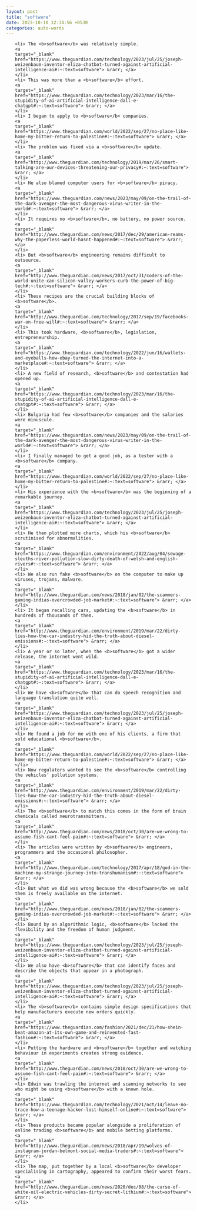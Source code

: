 ```yaml
---
layout: post
title: "software"
date: 2023-10-10 12:34:56 +0530
categories: auto-words
---
```

<ol>

    <li> The <b>software</b> was relatively simple.
    <a 
    target="_blank" 
    href="https://www.theguardian.com/technology/2023/jul/25/joseph-weizenbaum-inventor-eliza-chatbot-turned-against-artificial-intelligence-ai#:~:text=software"> &rarr; </a>
    </li>
    <li> This was more than a <b>software</b> effort.
    <a 
    target="_blank" 
    href="https://www.theguardian.com/technology/2023/mar/16/the-stupidity-of-ai-artificial-intelligence-dall-e-chatgpt#:~:text=software"> &rarr; </a>
    </li>
    <li> I began to apply to <b>software</b> companies.
    <a 
    target="_blank" 
    href="https://www.theguardian.com/world/2022/sep/27/no-place-like-home-my-bitter-return-to-palestine#:~:text=software"> &rarr; </a>
    </li>
    <li> The problem was fixed via a <b>software</b> update.
    <a 
    target="_blank" 
    href="http://www.theguardian.com/technology/2019/mar/26/smart-talking-are-our-devices-threatening-our-privacy#:~:text=software"> &rarr; </a>
    </li>
    <li> He also blamed computer users for <b>software</b> piracy.
    <a 
    target="_blank" 
    href="https://www.theguardian.com/news/2023/may/09/on-the-trail-of-the-dark-avenger-the-most-dangerous-virus-writer-in-the-world#:~:text=software"> &rarr; </a>
    </li>
    <li> It requires no <b>software</b>, no battery, no power source.
    <a 
    target="_blank" 
    href="http://www.theguardian.com/news/2017/dec/29/american-reams-why-the-paperless-world-hasnt-happened#:~:text=software"> &rarr; </a>
    </li>
    <li> But <b>software</b> engineering remains difficult to outsource.
    <a 
    target="_blank" 
    href="http://www.theguardian.com/news/2017/oct/31/coders-of-the-world-unite-can-silicon-valley-workers-curb-the-power-of-big-tech#:~:text=software"> &rarr; </a>
    </li>
    <li> These recipes are the crucial building blocks of <b>software</b>.
    <a 
    target="_blank" 
    href="http://www.theguardian.com/technology/2017/sep/19/facebooks-war-on-free-will#:~:text=software"> &rarr; </a>
    </li>
    <li> This took hardware, <b>software</b>, legislation, entrepreneurship.
    <a 
    target="_blank" 
    href="https://www.theguardian.com/technology/2022/jun/16/wallets-and-eyeballs-how-ebay-turned-the-internet-into-a-marketplace#:~:text=software"> &rarr; </a>
    </li>
    <li> A new field of research, <b>software</b> and contestation had opened up.
    <a 
    target="_blank" 
    href="https://www.theguardian.com/technology/2023/mar/16/the-stupidity-of-ai-artificial-intelligence-dall-e-chatgpt#:~:text=software"> &rarr; </a>
    </li>
    <li> Bulgaria had few <b>software</b> companies and the salaries were minuscule.
    <a 
    target="_blank" 
    href="https://www.theguardian.com/news/2023/may/09/on-the-trail-of-the-dark-avenger-the-most-dangerous-virus-writer-in-the-world#:~:text=software"> &rarr; </a>
    </li>
    <li> I finally managed to get a good job, as a tester with a <b>software</b> company.
    <a 
    target="_blank" 
    href="https://www.theguardian.com/world/2022/sep/27/no-place-like-home-my-bitter-return-to-palestine#:~:text=software"> &rarr; </a>
    </li>
    <li> His experience with the <b>software</b> was the beginning of a remarkable journey.
    <a 
    target="_blank" 
    href="https://www.theguardian.com/technology/2023/jul/25/joseph-weizenbaum-inventor-eliza-chatbot-turned-against-artificial-intelligence-ai#:~:text=software"> &rarr; </a>
    </li>
    <li> He then plotted more charts, which his <b>software</b> scrutinised for abnormalities.
    <a 
    target="_blank" 
    href="https://www.theguardian.com/environment/2022/aug/04/sewage-sleuths-river-pollution-slow-dirty-death-of-welsh-and-english-rivers#:~:text=software"> &rarr; </a>
    </li>
    <li> We also run fake <b>software</b> on the computer to make up viruses, trojans, malware.
    <a 
    target="_blank" 
    href="http://www.theguardian.com/news/2018/jan/02/the-scammers-gaming-indias-overcrowded-job-market#:~:text=software"> &rarr; </a>
    </li>
    <li> It began recalling cars, updating the <b>software</b> in hundreds of thousands of them.
    <a 
    target="_blank" 
    href="http://www.theguardian.com/environment/2019/mar/22/dirty-lies-how-the-car-industry-hid-the-truth-about-diesel-emissions#:~:text=software"> &rarr; </a>
    </li>
    <li> A year or so later, when the <b>software</b> got a wider release, the internet went wild.
    <a 
    target="_blank" 
    href="https://www.theguardian.com/technology/2023/mar/16/the-stupidity-of-ai-artificial-intelligence-dall-e-chatgpt#:~:text=software"> &rarr; </a>
    </li>
    <li> We have <b>software</b> that can do speech recognition and language translation quite well.
    <a 
    target="_blank" 
    href="https://www.theguardian.com/technology/2023/jul/25/joseph-weizenbaum-inventor-eliza-chatbot-turned-against-artificial-intelligence-ai#:~:text=software"> &rarr; </a>
    </li>
    <li> He found a job for me with one of his clients, a firm that sold educational <b>software</b>.
    <a 
    target="_blank" 
    href="https://www.theguardian.com/world/2022/sep/27/no-place-like-home-my-bitter-return-to-palestine#:~:text=software"> &rarr; </a>
    </li>
    <li> Now regulators wanted to see the <b>software</b> controlling the vehicles’ pollution systems.
    <a 
    target="_blank" 
    href="http://www.theguardian.com/environment/2019/mar/22/dirty-lies-how-the-car-industry-hid-the-truth-about-diesel-emissions#:~:text=software"> &rarr; </a>
    </li>
    <li> The <b>software</b> to match this comes in the form of brain chemicals called neurotransmitters.
    <a 
    target="_blank" 
    href="http://www.theguardian.com/news/2018/oct/30/are-we-wrong-to-assume-fish-cant-feel-pain#:~:text=software"> &rarr; </a>
    </li>
    <li> The articles were written by <b>software</b> engineers, programmers and the occasional philosopher.
    <a 
    target="_blank" 
    href="http://www.theguardian.com/technology/2017/apr/18/god-in-the-machine-my-strange-journey-into-transhumanism#:~:text=software"> &rarr; </a>
    </li>
    <li> But what we did was wrong because the <b>software</b> we sold them is freely available on the internet.
    <a 
    target="_blank" 
    href="http://www.theguardian.com/news/2018/jan/02/the-scammers-gaming-indias-overcrowded-job-market#:~:text=software"> &rarr; </a>
    </li>
    <li> Bound by an algorithmic logic, <b>software</b> lacked the flexibility and the freedom of human judgment.
    <a 
    target="_blank" 
    href="https://www.theguardian.com/technology/2023/jul/25/joseph-weizenbaum-inventor-eliza-chatbot-turned-against-artificial-intelligence-ai#:~:text=software"> &rarr; </a>
    </li>
    <li> We also have <b>software</b> that can identify faces and describe the objects that appear in a photograph.
    <a 
    target="_blank" 
    href="https://www.theguardian.com/technology/2023/jul/25/joseph-weizenbaum-inventor-eliza-chatbot-turned-against-artificial-intelligence-ai#:~:text=software"> &rarr; </a>
    </li>
    <li> The <b>software</b> contains simple design specifications that help manufacturers execute new orders quickly.
    <a 
    target="_blank" 
    href="https://www.theguardian.com/fashion/2021/dec/21/how-shein-beat-amazon-at-its-own-game-and-reinvented-fast-fashion#:~:text=software"> &rarr; </a>
    </li>
    <li> Putting the hardware and <b>software</b> together and watching behaviour in experiments creates strong evidence.
    <a 
    target="_blank" 
    href="http://www.theguardian.com/news/2018/oct/30/are-we-wrong-to-assume-fish-cant-feel-pain#:~:text=software"> &rarr; </a>
    </li>
    <li> Edwin was trawling the internet and scanning networks to see who might be using <b>software</b> with a known hole.
    <a 
    target="_blank" 
    href="https://www.theguardian.com/technology/2021/oct/14/leave-no-trace-how-a-teenage-hacker-lost-himself-online#:~:text=software"> &rarr; </a>
    </li>
    <li> These products became popular alongside a proliferation of online trading <b>software</b> and mobile betting platforms.
    <a 
    target="_blank" 
    href="http://www.theguardian.com/news/2018/apr/19/wolves-of-instagram-jordan-belmont-social-media-traders#:~:text=software"> &rarr; </a>
    </li>
    <li> The map, put together by a local <b>software</b> developer specialising in cartography, appeared to confirm their worst fears.
    <a 
    target="_blank" 
    href="http://www.theguardian.com/news/2020/dec/08/the-curse-of-white-oil-electric-vehicles-dirty-secret-lithium#:~:text=software"> &rarr; </a>
    </li>